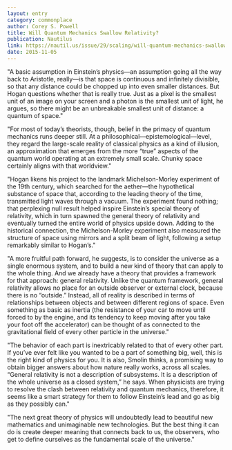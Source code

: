 ```yaml
---
layout: entry
category: commonplace
author: Corey S. Powell
title: Will Quantum Mechanics Swallow Relativity?
publication: Nautilus
link: https://nautil.us/issue/29/scaling/will-quantum-mechanics-swallow-relativity 
date: 2015-11-05
---
```


"A basic assumption in Einstein’s physics—an assumption going all the way back to Aristotle, really—is that space is continuous and infinitely divisible, so that any distance could be chopped up into even smaller distances. But Hogan questions whether that is really true. Just as a pixel is the smallest unit of an image on your screen and a photon is the smallest unit of light, he argues, so there might be an unbreakable smallest unit of distance: a quantum of space."

"For most of today’s theorists, though, belief in the primacy of quantum mechanics runs deeper still. At a philosophical—epistemological—level, they regard the large-scale reality of classical physics as a kind of illusion, an approximation that emerges from the more “true” aspects of the quantum world operating at an extremely small scale. Chunky space certainly aligns with that worldview."
 
"Hogan likens his project to the landmark Michelson-Morley experiment of the 19th century, which searched for the aether—the hypothetical substance of space that, according to the leading theory of the time, transmitted light waves through a vacuum. The experiment found nothing; that perplexing null result helped inspire Einstein’s special theory of relativity, which in turn spawned the general theory of relativity and eventually turned the entire world of physics upside down. Adding to the historical connection, the Michelson-Morley experiment also measured the structure of space using mirrors and a split beam of light, following a setup remarkably similar to Hogan’s."

"A more fruitful path forward, he suggests, is to consider the universe as a single enormous system, and to build a new kind of theory that can apply to the whole thing. And we already have a theory that provides a framework for that approach: general relativity. Unlike the quantum framework, general relativity allows no place for an outside observer or external clock, because there is no “outside.” Instead, all of reality is described in terms of relationships between objects and between different regions of space. Even something as basic as inertia (the resistance of your car to move until forced to by the engine, and its tendency to keep moving after you take your foot off the accelerator) can be thought of as connected to the gravitational field of every other particle in the universe."

"The behavior of each part is inextricably related to that of every other part. If you’ve ever felt like you wanted to be a part of something big, well, this is the right kind of physics for you. It is also, Smolin thinks, a promising way to obtain bigger answers about how nature really works, across all scales. “General relativity is not a description of subsystems. It is a description of the whole universe as a closed system,” he says. When physicists are trying to resolve the clash between relativity and quantum mechanics, therefore, it seems like a smart strategy for them to follow Einstein’s lead and go as big as they possibly can."

"The next great theory of physics will undoubtedly lead to beautiful new mathematics and unimaginable new technologies. But the best thing it can do is create deeper meaning that connects back to us, the observers, who get to define ourselves as the fundamental scale of the universe."
